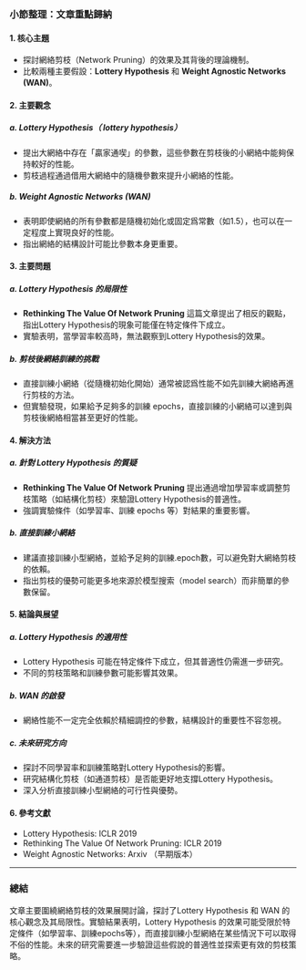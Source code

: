 ### 小節整理：文章重點歸納

#### 1. 核心主題
- 探討網絡剪枝（Network Pruning）的效果及其背後的理論機制。
- 比較兩種主要假設：**Lottery Hypothesis** 和 **Weight Agnostic Networks (WAN)**。

#### 2. 主要觀念
##### a. Lottery Hypothesis（ lottery hypothesis）
- 提出大網絡中存在「贏家通喫」的參數，這些參數在剪枝後的小網絡中能夠保持較好的性能。
- 剪枝過程通過借用大網絡中的隨機參數來提升小網絡的性能。

##### b. Weight Agnostic Networks (WAN)
- 表明即使網絡的所有參數都是隨機初始化或固定爲常數（如1.5），也可以在一定程度上實現良好的性能。
- 指出網絡的結構設計可能比參數本身更重要。

#### 3. 主要問題
##### a. Lottery Hypothesis 的局限性
- **Rethinking The Value Of Network Pruning** 這篇文章提出了相反的觀點，指出Lottery Hypothesis的現象可能僅在特定條件下成立。
- 實驗表明，當學習率較高時，無法觀察到Lottery Hypothesis的效果。

##### b. 剪枝後網絡訓練的挑戰
- 直接訓練小網絡（從隨機初始化開始）通常被認爲性能不如先訓練大網絡再進行剪枝的方法。
- 但實驗發現，如果給予足夠多的訓練 epochs，直接訓練的小網絡可以達到與剪枝後網絡相當甚至更好的性能。

#### 4. 解決方法
##### a. 針對 Lottery Hypothesis 的質疑
- **Rethinking The Value Of Network Pruning** 提出通過增加學習率或調整剪枝策略（如結構化剪枝）來驗證Lottery Hypothesis的普適性。
- 強調實驗條件（如學習率、訓練 epochs 等）對結果的重要影響。

##### b. 直接訓練小網絡
- 建議直接訓練小型網絡，並給予足夠的訓練.epoch數，可以避免對大網絡剪枝的依賴。
- 指出剪枝的優勢可能更多地來源於模型搜索（model search）而非簡單的參數保留。

#### 5. 結論與展望
##### a. Lottery Hypothesis 的適用性
- Lottery Hypothesis 可能在特定條件下成立，但其普適性仍需進一步研究。
- 不同的剪枝策略和訓練參數可能影響其效果。

##### b. WAN 的啟發
- 網絡性能不一定完全依賴於精細調控的參數，結構設計的重要性不容忽視。

##### c. 未來研究方向
- 探討不同學習率和訓練策略對Lottery Hypothesis的影響。
- 研究結構化剪枝（如通道剪枝）是否能更好地支撐Lottery Hypothesis。
- 深入分析直接訓練小型網絡的可行性與優勢。

#### 6. 參考文獻
- Lottery Hypothesis: ICLR 2019
- Rethinking The Value Of Network Pruning: ICLR 2019
- Weight Agnostic Networks: Arxiv （早期版本）

---

### 總結
文章主要圍繞網絡剪枝的效果展開討論，探討了Lottery Hypothesis 和 WAN 的核心觀念及其局限性。實驗結果表明，Lottery Hypothesis 的效果可能受限於特定條件（如學習率、訓練epochs等），而直接訓練小型網絡在某些情況下可以取得不俗的性能。未來的研究需要進一步驗證這些假說的普適性並探索更有效的剪枝策略。